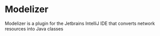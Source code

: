 # Modelizer
Modelizer is a plugin for the Jetbrains IntelliJ IDE that converts network resources into Java classes
